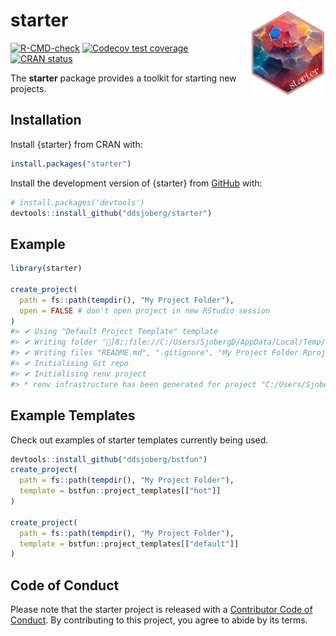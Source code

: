 
<!-- README.md is generated from README.Rmd. Please edit that file -->

# starter <a href="https://www.danieldsjoberg.com/starter/"><img src="man/figures/logo.png" align="right" height="138" /></a>

<!-- badges: start -->

[![R-CMD-check](https://github.com/ddsjoberg/starter/workflows/R-CMD-check/badge.svg)](https://github.com/ddsjoberg/starter/actions)
[![Codecov test
coverage](https://codecov.io/gh/ddsjoberg/starter/branch/main/graph/badge.svg)](https://app.codecov.io/gh/ddsjoberg/starter?branch=main)
[![CRAN
status](https://www.r-pkg.org/badges/version/starter)](https://CRAN.R-project.org/package=starter)
<!-- badges: end -->

The **starter** package provides a toolkit for starting new projects.

## Installation

Install {starter} from CRAN with:

``` r
install.packages("starter")
```

Install the development version of {starter} from
[GitHub](https://github.com/ddsjoberg/starter) with:

``` r
# install.packages('devtools')
devtools::install_github("ddsjoberg/starter")
```

## Example

``` r
library(starter)

create_project(
  path = fs::path(tempdir(), "My Project Folder"),
  open = FALSE # don't open project in new RStudio session
)
#> ✔ Using "Default Project Template" template
#> ✔ Writing folder ']8;;file://C:/Users/SjobergD/AppData/Local/Temp/RtmpAzPBzk/My Project FolderC:/Users/SjobergD/AppData/Local/Temp/RtmpAzPBzk/My Project Folder]8;;'
#> ✔ Writing files "README.md", ".gitignore", "My Project Folder.Rproj", and ".Rprofile"
#> ✔ Initialising Git repo
#> ✔ Initialising renv project
#> * renv infrastructure has been generated for project "C:/Users/SjobergD/AppData/Local/Temp/RtmpAzPBzk/My Project Folder".
```

## Example Templates

Check out examples of starter templates currently being used.

``` r
devtools::install_github("ddsjoberg/bstfun")
create_project(
  path = fs::path(tempdir(), "My Project Folder"),
  template = bstfun::project_templates[["hot"]]
)

create_project(
  path = fs::path(tempdir(), "My Project Folder"),
  template = bstfun::project_templates[["default"]]
)
```

## Code of Conduct

Please note that the starter project is released with a [Contributor
Code of
Conduct](https://contributor-covenant.org/version/2/0/CODE_OF_CONDUCT.html).
By contributing to this project, you agree to abide by its terms.
